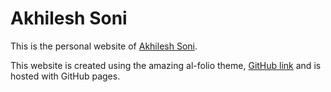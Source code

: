 # Akhilesh Soni
This is the personal website of [Akhilesh Soni](https://soniakhilesh.github.io/).

This website is created using the amazing al-folio theme, [GitHub link](https://github.com/alshedivat/al-folio) and is hosted with GitHub pages.
